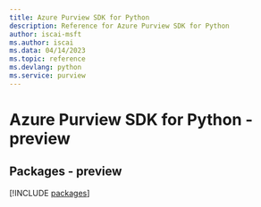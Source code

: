 ```yaml
---
title: Azure Purview SDK for Python
description: Reference for Azure Purview SDK for Python
author: iscai-msft
ms.author: iscai
ms.data: 04/14/2023
ms.topic: reference
ms.devlang: python
ms.service: purview
---
```

# Azure Purview SDK for Python - preview
## Packages - preview
[!INCLUDE [packages](purview-index.md)]
